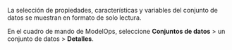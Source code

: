 La selección de propiedades, características y variables del conjunto de datos se muestran en formato de solo lectura.

En el cuadro de mando de ModelOps, seleccione **Conjuntos de datos** \> un conjunto de datos \> **Detalles**.
